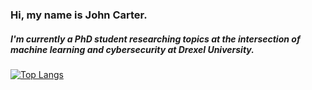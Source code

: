 ### Hi, my name is John Carter.

##### I'm currently a PhD student researching topics at the intersection of machine learning and cybersecurity at Drexel University.

[![Top Langs](https://github-readme-stats.vercel.app/api/top-langs/?username=johnmcarter)](https://github.com/johnmcarter/github-readme-stats)

<!--
**johnmcarter/johnmcarter** is a ✨ _special_ ✨ repository because its `README.md` (this file) appears on your GitHub profile.

Here are some ideas to get you started:

- 🔭 I’m currently working on ...
- 🌱 I’m currently learning ...
- 👯 I’m looking to collaborate on ...
- 🤔 I’m looking for help with ...
- 💬 Ask me about ...
- 📫 How to reach me: ...
- 😄 Pronouns: ...
- ⚡ Fun fact: ...
-->
